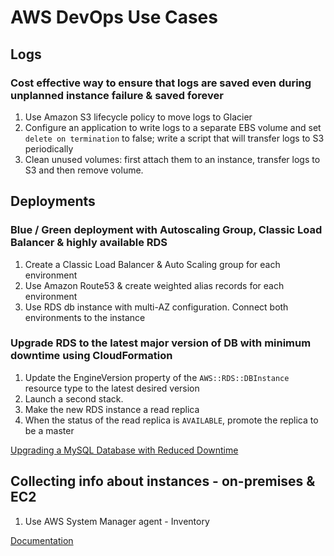 # AWS DevOps Use Cases

## Logs

### Cost effective way to ensure that logs are saved even during unplanned instance failure & saved forever

1. Use Amazon S3 lifecycle policy to move logs to Glacier
2. Configure an application to write logs to a separate EBS volume and set `delete on termination` to false; write a script that will transfer logs to S3 periodically
3. Clean unused volumes: first attach them to an instance, transfer logs to S3 and then remove volume.

## Deployments

### Blue / Green deployment with Autoscaling Group, Classic Load Balancer & highly available RDS

1. Create a Classic Load Balancer & Auto Scaling group for each environment
2. Use Amazon Route53 & create weighted alias records for each environment
3. Use RDS db instance with multi-AZ configuration. Connect both environments to the instance

### Upgrade RDS to the latest major version of DB with minimum downtime using CloudFormation

1. Update the EngineVersion property of the `AWS::RDS::DBInstance` resource type to the latest desired version
2. Launch a second stack.
3. Make the new RDS instance a read replica
4. When the status of the read replica is `AVAILABLE`, promote the replica to be a master

[Upgrading a MySQL Database with Reduced Downtime](https://docs.aws.amazon.com/AmazonRDS/latest/UserGuide/USER_UpgradeDBInstance.MySQL.html#USER_UpgradeDBInstance.MySQL.ReducedDowntime)

## Collecting info about instances - on-premises & EC2

1. Use AWS System Manager agent - Inventory

[Documentation](https://docs.aws.amazon.com/systems-manager/latest/userguide/systems-manager-inventory.html)